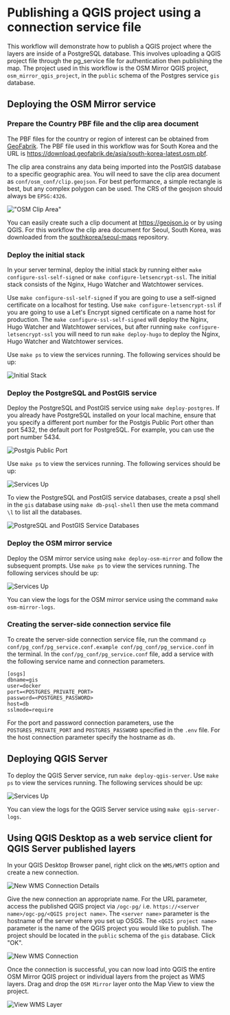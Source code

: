 # Publishing a QGIS project using a connection service file

This workflow will demonstrate how to publish a QGIS project where the layers are inside of a PostgreSQL database. This involves uploading a QGIS project file through the pg_service file for authentication then publishing the map. The project used in this workflow is the OSM Mirror QGIS project, `osm_mirror_qgis_project`, in the `public` schema of the Postgres service `gis` database.

## Deploying the OSM Mirror service

### Prepare the Country PBF file and the clip area document

The PBF files for the country or region of interest can be obtained from [GeoFabrik](https://download.geofabrik.de/). The PBF file used in this workflow was for South Korea and the URL is https://download.geofabrik.de/asia/south-korea-latest.osm.pbf.

The clip area constrains any data being imported into the PostGIS database to a specific geographic area. You will need to save the clip area document as `conf/osm_conf/clip.geojson`. For best performance, a simple rectangle is best, but any complex polygon can be used. The CRS of the geojson should always be `EPSG:4326`.

!["OSM Clip Area"](../img/osm-mirror-workflow-1.png)

You can easily create such a clip document at  https://geojson.io or by using QGIS. For this workflow the clip area document for Seoul, South Korea, was downloaded from the [southkorea/seoul-maps](https://github.com/southkorea/seoul-maps/blob/master/juso/2015/json/seoul_municipalities_geo_simple.json) repository.

### Deploy the initial stack

In your server terminal, deploy the initial stack by running either `make configure-ssl-self-signed` or `make configure-letsencrypt-ssl`. The initial stack consists of the Nginx, Hugo Watcher and Watchtower services.

Use `make configure-ssl-self-signed` if you are going to use a self-signed certificate on a localhost for testing. Use `make configure-letsencrypt-ssl` if you are going to use a Let's Encrypt signed certificate on a name host for production. The `make configure-ssl-self-signed` will deploy the Nginx, Hugo Watcher and Watchtower services, but after running `make configure-letsencrypt-ssl` you will need to run `make deploy-hugo` to deploy the Nginx, Hugo Watcher and Watchtower services.

Use `make ps` to view the services running. The following services should be up:

![Initial Stack](../img/pg-service-1.png)

### Deploy the PostgreSQL and PostGIS service

Deploy the PostgreSQL and  PostGIS service using `make deploy-postgres`. If you already have PostgreSQL installed on your local machine, ensure that you specify a different port number for the Postgis Public Port other than port 5432, the default port for PostgreSQL. For example, you can use the port number 5434.

![Postgis Public Port](../img/pg-service-2.png)

Use `make ps` to view the services running. The following services should be up:

![Services Up](../img/pg-service-3.png)

To view the PostgreSQL and PostGIS service databases, create a psql shell in the `gis` database using `make db-psql-shell` then use the meta command `\l` to list all the databases.

![PostgreSQL and PostGIS Service Databases](../img/pg-service-4.png)

### Deploy the OSM mirror service

Deploy the OSM mirror service using `make deploy-osm-mirror` and follow the subsequent prompts. Use `make ps` to view the services running. The following services should be up:

![Services Up](../img/osm-mirror-workflow-13.png)

You can view the logs for the OSM mirror service using the command `make osm-mirror-logs`.

### Creating the server-side connection service file

To create the server-side connection service file, run the command `cp conf/pg_conf/pg_service.conf.example conf/pg_conf/pg_service.conf` in the terminal. In the `conf/pg_conf/pg_service.conf` file, add a service with the following service name and connection parameters.

```
[osgs]
dbname=gis
user=docker
port=<POSTGRES_PRIVATE_PORT>
password=<POSTGRES_PASSWORD>
host=db
sslmode=require
```

For the port and password connection parameters, use the `POSTGRES_PRIVATE_PORT` and `POSTGRES_PASSWORD` specified in the `.env` file. For the host connection parameter specify the hostname as `db`.

## Deploying QGIS Server

To deploy the QGIS Server service, run `make deploy-qgis-server`. Use `make ps` to view the services running. The following services should be up:

![Services Up](../img/publish-using-pgservice-file-4.png)

You can view the logs for the QGIS Server service using `make qgis-server-logs`.

## Using QGIS Desktop as a web service client for QGIS Server published layers

In your QGIS Desktop Browser panel, right click on the `WMS/WMTS` option and create a new connection.

![New WMS Connection Details](../img/upload-qgis-project-3.png)

Give the new connection an appropriate name. For the URL parameter, access the published QGIS project via `/ogc-pg/` i.e. `https://<server name>/ogc-pg/<QGIS project name>`. The `<server name>` parameter is the hostname of the server where you set up OSGS. The `<QGIS project name>` parameter is the name of the QGIS project you would like to publish. The project should be located in the `public` schema of the `gis` database. Click "OK".

![New WMS Connection](../img/publish-using-pgservice-file-5.png)

Once the connection is successful, you can now load into QGIS the entire OSM Mirror QGIS project or individual layers from the project as WMS layers. Drag and drop the `OSM Mirror` layer onto the Map View to view the project.

![View WMS Layer](../img/publish-using-pgservice-file-3.png)

